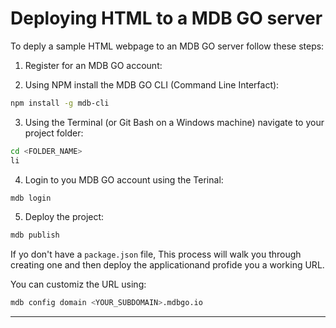 # Deploying HTML to a MDB GO server

To deply a sample HTML webpage to an MDB GO server follow these steps:

1. Register for an MDB GO account:

2. Using NPM install the MDB GO CLI (Command Line Interfact):

  ```sh
  npm install -g mdb-cli
  ```

3. Using the Terminal (or Git Bash on a Windows machine) navigate to your project folder:

  ```sh
  cd <FOLDER_NAME>
  li
  ```
  
4. Login to you MDB GO account using the Terinal:

  ```sh
  mdb login
  ``` 

5. Deploy the project:

  ```sh
  mdb publish
  ```
  
  If yo don't have a `package.json` file, This process will walk you through creating one and then deploy the applicationand profide you a working URL. 
  
  You can customiz the URL using:
  
  ```sh
  mdb config domain <YOUR_SUBDOMAIN>.mdbgo.io
  ```
  
***

